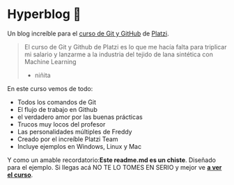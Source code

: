 # Hyperblog 💚
Un blog increíble para el [curso de Git y GitHub](https://platzi.com/cursos/git-github/ " curso de Git y Github") de [Platzi](https://platzi.com/ "Platzi").
> El curso de Git y Github de Platzi es lo que me hacía falta para triplicar mi salario y lanzarme a la industria del tejido de lana sintética con Machine Learning
>- niñita

En este curso vemos de todo:
* Todos los comandos de Git
* El flujo de trabajo en Github
* el verdadero amor por las buenas prácticas
* Trucos muy locos del profesor
* Las personalidades múltiples de Freddy
* Creado por el increíble Platzi Team
* Incluye ejemplos en Windows, Linux y Mac


Y como un amable recordatorio:**Este readme.md es un chiste**. Diseñado para el ejemplo. Si llegas acá NO TE LO TOMES EN SERIO y mejor ve [**a ver el curso**](https://platzi.com/cursos/git-github/ "a ver el curso").